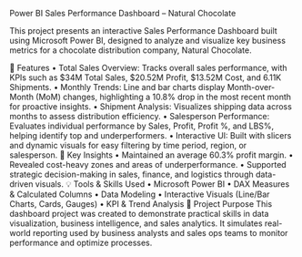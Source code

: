 Power BI Sales Performance Dashboard – Natural Chocolate

This project presents an interactive Sales Performance Dashboard built using Microsoft Power BI, designed to analyze and visualize key business metrics for a chocolate distribution company, Natural Chocolate.

🧩 Features
  •	Total Sales Overview: Tracks overall sales performance, with KPIs such as $34M Total Sales, $20.52M Profit, $13.52M Cost, and 6.11K Shipments.
  •	Monthly Trends: Line and bar charts display Month-over-Month (MoM) changes, highlighting a 10.8% drop in the most recent month for proactive insights.
  •	Shipment Analysis: Visualizes shipping data across months to assess distribution efficiency.
  •	Salesperson Performance: Evaluates individual performance by Sales, Profit, Profit %, and LBS%, helping identify top and underperformers.
  •	Interactive UI: Built with slicers and dynamic visuals for easy filtering by time period, region, or salesperson.
📌 Key Insights
  •	Maintained an average 60.3% profit margin.
  •	Revealed cost-heavy zones and areas of underperformance.
  •	Supported strategic decision-making in sales, finance, and logistics through data-driven visuals.
💡 Tools & Skills Used
  •	Microsoft Power BI
  •	DAX Measures & Calculated Columns
  •	Data Modeling
  •	Interactive Visuals (Line/Bar Charts, Cards, Gauges)
  •	KPI & Trend Analysis
📁 Project Purpose
  This dashboard project was created to demonstrate practical skills in data visualization, business intelligence, and sales analytics. 
  It simulates real-world reporting used by business analysts and sales ops teams to monitor performance and optimize processes.

